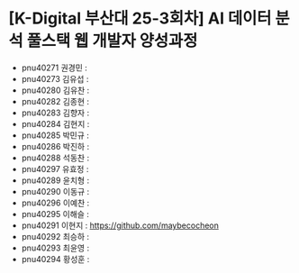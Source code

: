 # [K-Digital 부산대 25-3회차] AI 데이터 분석 풀스택 웹 개발자 양성과정 
+ pnu40271	권경민 :
+ pnu40273	김유섭 : 
+ pnu40280	김유찬 : 
+ pnu40282	김종현 : 
+ pnu40283	김향자 : 
+ pnu40284	김현지 :
+ pnu40285	박민규 : 
+ pnu40286	박진하 : 
+ pnu40288	석동찬 : 
+ pnu40297	유효정 :
+ pnu40289	윤치형 : 
+ pnu40290	이동규 : 
+ pnu40296	이예찬 : 
+ pnu40295	이해슬 :
+ pnu40291	이현지 : https://github.com/maybecocheon
+ pnu40292	최승하 : 
+ pnu40293	최윤영 :
+ pnu40294	황성훈 : 
 
